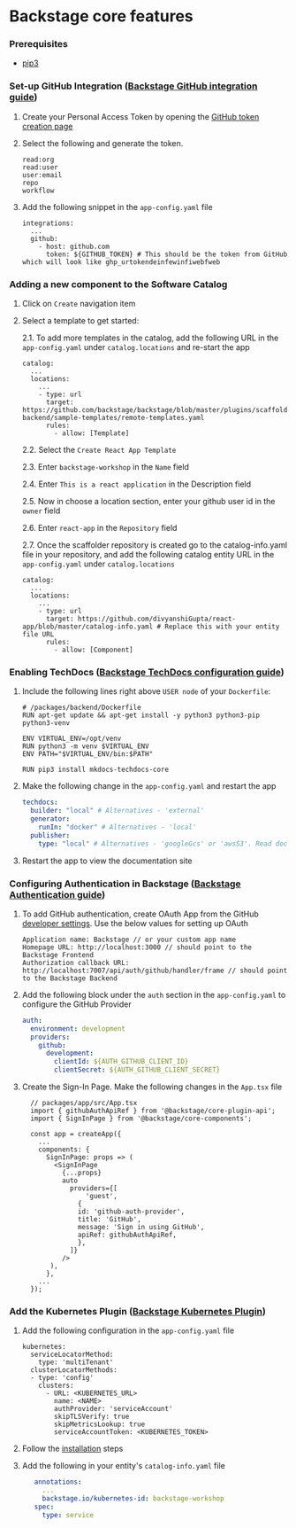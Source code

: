 # Backstage core features

### Prerequisites

- [pip3](https://www.activestate.com/resources/quick-reads/how-to-install-and-use-pip3/)

### Set-up GitHub Integration ([Backstage GitHub integration guide](https://backstage.io/docs/getting-started/configuration#setting-up-a-github-integration))

1. Create your Personal Access Token by opening the [GitHub token creation page](https://github.com/settings/tokens/new)

2. Select the following and generate the token.

   ```
   read:org
   read:user
   user:email
   repo
   workflow
   ```

3. Add the following snippet in the `app-config.yaml` file

   ```
   integrations:
     ...
     github:
       - host: github.com
         token: ${GITHUB_TOKEN} # This should be the token from GitHub which will look like ghp_urtokendeinfewinfiwebfweb
   ```

### Adding a new component to the Software Catalog

1.  Click on `Create` navigation item

2.  Select a template to get started:

    2.1. To add more templates in the catalog, add the following URL in the `app-config.yaml` under `catalog.locations` and re-start the app

        catalog:
          ...
          locations:
            ...
            - type: url
              target: https://github.com/backstage/backstage/blob/master/plugins/scaffolder-backend/sample-templates/remote-templates.yaml
              rules:
                - allow: [Template]

    2.2. Select the `Create React App Template`

    2.3. Enter `backstage-workshop` in the `Name` field

    2.4. Enter `This is a react application` in the Description field

    2.5. Now in choose a location section, enter your github user id in the `owner` field

    2.6. Enter `react-app` in the `Repository` field

    2.7. Once the scaffolder repository is created go to the catalog-info.yaml file in your repository, and add the following catalog entity URL in the `app-config.yaml` under `catalog.locations`

        catalog:
          ...
          locations:
            ...
            - type: url
              target: https://github.com/divyanshiGupta/react-app/blob/master/catalog-info.yaml # Replace this with your entity file URL
              rules:
                - allow: [Component]

### Enabling TechDocs ([Backstage TechDocs configuration guide](https://backstage.io/docs/features/techdocs/getting-started))

1. Include the following lines right above `USER node` of your `Dockerfile`:

   ```
   # /packages/backend/Dockerfile
   RUN apt-get update && apt-get install -y python3 python3-pip python3-venv

   ENV VIRTUAL_ENV=/opt/venv
   RUN python3 -m venv $VIRTUAL_ENV
   ENV PATH="$VIRTUAL_ENV/bin:$PATH"
   
   RUN pip3 install mkdocs-techdocs-core
   ```

2. Make the following change in the `app-config.yaml` and restart the app

   ```yaml app-config.yaml
   techdocs:
     builder: "local" # Alternatives - 'external'
     generator:
       runIn: "docker" # Alternatives - 'local'
     publisher:
       type: "local" # Alternatives - 'googleGcs' or 'awsS3'. Read documentation for using alternatives.
   ```

3. Restart the app to view the documentation site

### Configuring Authentication in Backstage ([Backstage Authentication guide](https://backstage.io/docs/auth/))

1. To add GitHub authentication, create OAuth App from the GitHub [developer settings](https://github.com/settings/developers). Use the below values for setting up OAuth

   ```
   Application name: Backstage // or your custom app name
   Homepage URL: http://localhost:3000 // should point to the Backstage Frontend
   Authorization callback URL: http://localhost:7007/api/auth/github/handler/frame // should point to the Backstage Backend
   ```

2. Add the following block under the `auth` section in the `app-config.yaml` to configure the GitHub Provider

   ```yaml title=app-config.local.yaml
   auth:
     environment: development
     providers:
       github:
         development:
           clientId: ${AUTH_GITHUB_CLIENT_ID}
           clientSecret: ${AUTH_GITHUB_CLIENT_SECRET}
   ```

3. Create the Sign-In Page. Make the following changes in the `App.tsx` file

   ```tsx title=packages/app/src/App.tsx
     // packages/app/src/App.tsx
     import { githubAuthApiRef } from '@backstage/core-plugin-api';
     import { SignInPage } from '@backstage/core-components';

     const app = createApp({
       ...
       components: {
         SignInPage: props => (
           <SignInPage
             {...props}
             auto
               providers={[
                   'guest',
                 {
                 id: 'github-auth-provider',
                 title: 'GitHub',
                 message: 'Sign in using GitHub',
                 apiRef: githubAuthApiRef,
                 },
               ]}
             />
          ),
         },
       ...
     });

   ```

### Add the Kubernetes Plugin ([Backstage Kubernetes Plugin](https://backstage.io/docs/features/kubernetes/))

1. Add the following configuration in the `app-config.yaml` file

   ```
   kubernetes:
     serviceLocatorMethod:
       type: 'multiTenant'
     clusterLocatorMethods:
     - type: 'config'
       clusters:
         - URL: <KUBERNETES_URL>
           name: <NAME>
           authProvider: 'serviceAccount'
           skipTLSVerify: true
           skipMetricsLookup: true
           serviceAccountToken: <KUBERNETES_TOKEN>
   ```

2. Follow the [installation](https://backstage.io/docs/features/kubernetes/installation) steps

3. Add the following in your entity's `catalog-info.yaml` file

   ```yaml title=catalog-info.yaml
      annotations:
        ...
        backstage.io/kubernetes-id: backstage-workshop
      spec:
        type: service
   ```
